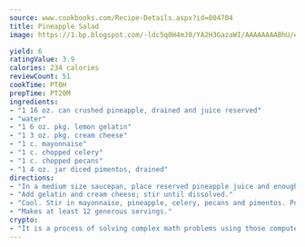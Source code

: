 ```yaml
---
source: www.cookbooks.com/Recipe-Details.aspx?id=804704
title: Pineapple Salad
image: https://1.bp.blogspot.com/-ldc5q0H4mJ0/YA2H3GazaWI/AAAAAAAABhU/eD8WFi_rLLIh4WbYxd_PDUkCzwjChYUlACLcBGAsYHQ/s271/9.png

yield: 6
ratingValue: 3.9
calories: 234 calories
reviewCount: 51
cookTime: PT0H
prepTime: PT20M
ingredients:
- "1 16 oz. can crushed pineapple, drained and juice reserved"
- "water"
- "1 6 oz. pkg. lemon gelatin"
- "1 3 oz. pkg. cream cheese"
- "1 c. mayonnaise"
- "1 c. chopped celery"
- "1 c. chopped pecans"
- "1 4 oz. jar diced pimentos, drained"
directions:
- "In a medium size saucepan, place reserved pineapple juice and enough water to make 2 cups. Bring to a boil. Reduce heat."
- "Add gelatin and cream cheese; stir until dissolved."
- "Cool. Stir in mayonnaise, pineapple, celery, pecans and pimentos. Pour into gelatin mold and refrigerate until set."
- "Makes at least 12 generous servings."
crypto:
- "It is a process of solving complex math problems using those computers which run bitcoin software."
---
```

